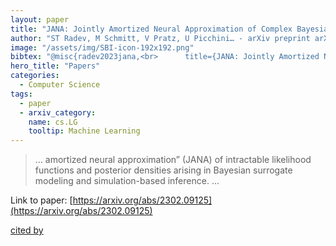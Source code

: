```yaml
---
layout: paper
title: "JANA: Jointly Amortized Neural Approximation of Complex Bayesian Models"
author: "ST Radev, M Schmitt, V Pratz, U Picchini… - arXiv preprint arXiv …, 2023 - arxiv.org"
image: "/assets/img/SBI-icon-192x192.png"
bibtex: "@misc{radev2023jana,<br>      title={JANA: Jointly Amortized Neural Approximation of Complex Bayesian Models}, <br>      author={Stefan T. Radev and Marvin Schmitt and Valentin Pratz and Umberto Picchini and Ullrich Köthe and Paul-Christian Bürkner},<br>      year={2023},<br>      eprint={2302.09125},<br>      archivePrefix={arXiv},<br>      primaryClass={cs.LG}<br>}"
hero_title: "Papers"
categories:
  - Computer Science
tags:
  - paper
  - arxiv_category:
    name: cs.LG
    tooltip: Machine Learning
---
```

>… amortized neural approximation” (JANA) of intractable likelihood functions and posterior densities arising in Bayesian surrogate modeling and simulation-based inference. …

Link to paper: [https://arxiv.org/abs/2302.09125](https://arxiv.org/abs/2302.09125)

[cited by](https://scholar.google.com/scholar?cites=9889389963876965867&as_sdt=5,38&sciodt=0,38&hl=en&num=20)
